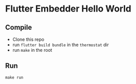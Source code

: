 # Flutter Embedder Hello World

## Compile

* Clone this repo
* run `flutter build bundle` in the `thermostat` dir
* run `make` in the root

## Run

`make run`
